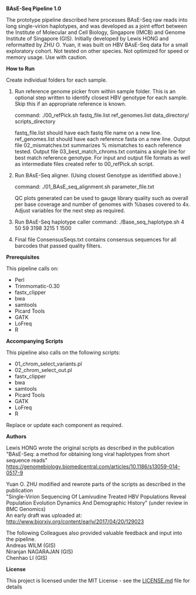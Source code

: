 <strong>BAsE-Seq Pipeline 1.0</strong>

The prototype pipeline described here processes BAsE-Seq raw reads into long single-virion haplotypes, and was developed as a joint effort between the Institute of Molecular and Cell Biology, Singapore (IMCB) and Genome Institute of Singapore (GIS). Initially developed by Lewis HONG and reformatted by ZHU O. Yuan, it was built on HBV BAsE-Seq data for a small exploratory cohort. Not tested on other species. Not optimized for speed or memory usage. Use with caution.  


<strong>How to Run</strong>


Create individual folders for each sample. 


1. Run reference genome picker from within sample folder. This is an optional step written to identify closest HBV genotype for each sample. Skip this if an appropriate reference is known.

    command: ./00_refPick.sh fastq_file.list ref_genomes.list data_directory/ scripts_directory

    fastq_file.list should have each fastq file name on a new line. ref_genomes.list should have each reference fasta on a new line. Output file 02_mismatches.txt summarizes % mismatches to each reference tested. Output file 03_best_match_chroms.txt contains a single line for best match reference genotype. For input and output file formats as well as intermediate files created refer to 00_refPick.sh script. 
    

2. Run BAsE-Seq aligner. (Using closest Genotype as identified above.)

    command: ./01_BAsE_seq_alignment.sh parameter_file.txt

    QC plots generated can be used to gauge library quality such as overall per base coverage and number of genomes with %bases covered to 4x. Adjust variables for the next step as required. 


3. Run BAsE-Seq haplotype caller
    command: ./Base_seq_haplotype.sh 4 50 59 3198 3215 1 1500
    
4. Final file ConsensusSeqs.txt contains consensus sequences for all barcodes that passed quality filters. 


<strong>Prerequisites</strong>

<p>This pipeline calls on:</p>
<ul>
<li>Perl</li>
<li>Trimmomatic-0.30</li>
<li>fastx_clipper</li>
<li>bwa</li>
<li>samtools</li>
<li>Picard Tools</li>
<li>GATK</li>
<li>LoFreq</li>
<li>R</li>
</ul>

<strong>Accompanying Scripts</strong>

<p>This pipeline also calls on the following scripts:</p>
<ul>
<li>01_chrom_select_variants.pl</li>
<li>02_chrom_select_out.pl</li>
<li>fastx_clipper</li>
<li>bwa</li>
<li>samtools</li>
<li>Picard Tools</li>
<li>GATK</li>
<li>LoFreq</li>
<li>R</li>
</ul>

Replace or update each component as required. 


<strong>Authors</strong>

Lewis HONG wrote the original scripts as described in the publication  
    "BAsE-Seq: a method for obtaining long viral haplotypes from short sequence reads"  
    https://genomebiology.biomedcentral.com/articles/10.1186/s13059-014-0517-9


Yuan O. ZHU modified and rewrote parts of the scripts as described in the publication  
    "Single-Virion Sequencing Of Lamivudine Treated HBV Populations Reveal Population Evolution Dynamics And Demographic History" (under review in BMC Genomics)   
    An early draft was uploaded at: http://www.biorxiv.org/content/early/2017/04/20/129023 

The following Colleagues also provided valuable feedback and input into the pipeline.  
Andreas WILM (GIS)  
Niranjan NAGARAJAN (GIS)  
Chenhao LI (GIS)  


<strong>License</strong>

This project is licensed under the MIT License - see the [LICENSE.md](LICENSE.md) file for details
